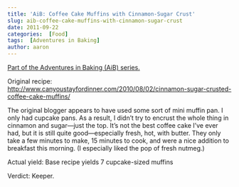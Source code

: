 ```yaml
---
title: 'AiB: Coffee Cake Muffins with Cinnamon-Sugar Crust'
slug: aib-coffee-cake-muffins-with-cinnamon-sugar-crust
date: 2011-09-22
categories:  [Food]
tags:  [Adventures in Baking]
author: aaron
---
```


[Part of the Adventures in Baking (AiB) series.](../adventures-in-baking-aib-overview "Adventures in Baking (AiB): Overview")

Original recipe: <http://www.canyoustayfordinner.com/2010/08/02/cinnamon-sugar-crusted-coffee-cake-muffins/>

The original blogger appears to have used some sort of mini muffin pan. I only had cupcake pans. As a result, I didn’t try to encrust the whole thing in cinnamon and sugar&mdash;just the top. It’s not the best coffee cake I’ve ever had, but it is still quite good&mdash;especially fresh, hot, with butter. They only take a few minutes to make, 15 minutes to cook, and were a nice addition to breakfast this morning. (I especially liked the pop of fresh nutmeg.)

Actual yield: Base recipe yields 7 cupcake-sized muffins

Verdict: Keeper.
